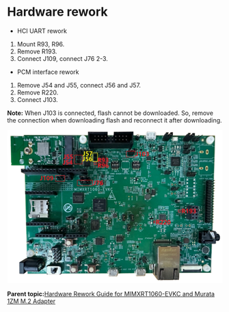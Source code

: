 # Hardware rework 

-   HCI UART rework

1.  Mount R93, R96.
2.  Remove R193.
3.  Connect J109, connect J76 2-3.

-   PCM interface rework

1.  Remove J54 and J55, connect J56 and J57.
2.  Remove R220.
3.  Connect J103.

**Note:** When J103 is connected, flash cannot be downloaded. So, remove the connection when downloading flash and reconnect it after downloading.

![](../images/RT1060EVKC.svg "MIMXRT1060-EVKC")

**Parent topic:**[Hardware Rework Guide for MIMXRT1060-EVKC and Murata 1ZM M.2 Adapter](../topics/MIMXRT1060EVKC_Murata1ZMM2.md)

